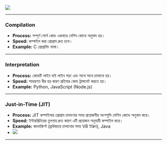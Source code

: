 ![](https://i.ibb.co/YBkLcNV/Compilation-vs-Interpreter.png)





---

### Compilation

- **Process:** সম্পূর্ণ সোর্স কোড একবারে মেশিন কোডে অনুবাদ হয়।
- **Speed:** কম্পাইল করা প্রোগ্রাম দ্রুত চলে।
- **Example:** C প্রোগ্রামিং ভাষা।

---

### Interpretation
- **Process:** কোডটি লাইন বাই লাইন পড়া এবং সাথে সাথে চালানো হয়।
- **Speed:** সাধারণত ধীর হয় কারণ প্রতিবার কোড ট্রান্সলেট করতে হয়।
- **Example:** Python, JavaScript (Node.js)


---

### Just-in-Time (JIT)
- **Process:** JIT কম্পাইলার প্রোগ্রাম চালানোর সময় প্রয়োজনীয় অংশগুলি মেশিন কোডে অনুবাদ করে।
- **Speed:** ইন্টারপ্রিটারের তুলনায় দ্রুত কারণ এটি প্রয়োজন অনুযায়ী কম্পাইল করে।
- **Example:** জাভাস্ক্রিপ্ট (ব্রাউজারে চালানোর সময় V8 ইঞ্জিন), Java 
- ![](https://i.ibb.co/FV1GS2m/JIT-Just-In-time-compilation.png)
    
 ---
 
   


